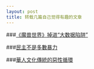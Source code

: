 ```yaml
---
layout: post
title: 转载几篇自己觉得有趣的文章
---
```


###[《魔兽世界》掉进“大数据陷阱”](http://cn.nikkei.com/columnviewpoint/27-column/6019-20130716.html)

###[民主不是多數暴力](http://billy3321.blogspot.com/2013/07/blog-post.html)

###[華人文化傳統的惡性循環](http://billy3321.blogspot.com/2013/03/chineseCulture.html)
